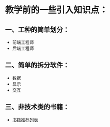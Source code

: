 # 教学前的一些引入知识点：

## 一、工种的简单划分：

- 前端工程师
- 后端工程师

## 二、简单的拆分软件：

- 数据
- 显示
- 交互

## 三、非技术类的书籍：

- [书籍推荐列表](https://www.kingswim.xyz/xyz/html/book.html)

